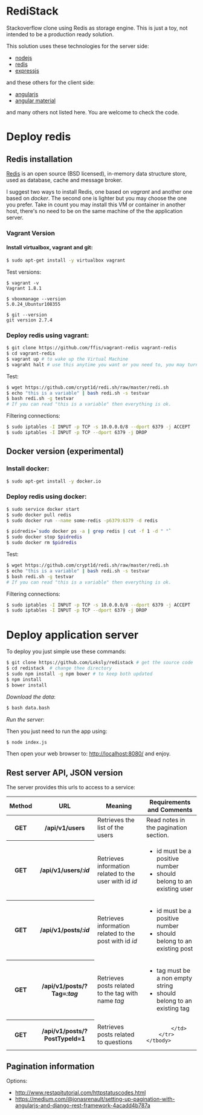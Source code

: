 # RediStack

Stackoverflow clone using Redis as storage engine.
This is just a toy, not intended to be a production ready solution.

This solution uses these technologies for the server side:
* [nodejs](https://nodejs.org/en/)
* [redis](https://redis.io/)
* [expressjs](https://expressjs.com/)

and these others for the client side:
* [angularjs](https://angularjs.org/)
* [angular material](https://material.angularjs.org/latest/)

and many others not listed here. You are welcome to check the code.


# Deploy redis
 
## <a name="redis"></a> Redis installation


[Redis](http://redis.io/) is an open source (BSD licensed), in-memory data structure store, used as database, cache and message broker.

I suggest two ways to install Redis, one based on *vagrant* and another one based on *docker*. The second one is lighter but you may choose
the one you prefer. Take in count you may install this VM or container in another host, there's no need to be on the same machine of the
the application server.


### <a name="redisvagrant"></a> Vagrant Version


#### Install virtualbox, vagrant and git:
```bash
$ sudo apt-get install -y virtualbox vagrant
```

Test versions:

```bash:
$ vagrant -v
Vagrant 1.8.1

$ vboxmanage --version
5.0.24_Ubuntur108355

$ git --version
git version 2.7.4 
```

### Deploy redis using vagrant:
```bash
$ git clone https://github.com/ffis/vagrant-redis vagrant-redis
$ cd vagrant-redis
$ vagrant up # to wake up the Virtual Machine
$ vagraht halt # use this anytime you want or you need to, you may turn it off

```

Test:
```bash
$ wget https://github.com/crypt1d/redi.sh/raw/master/redi.sh
$ echo "this is a variable" | bash redi.sh -s testvar
$ bash redi.sh -g testvar
# If you can read "this is a variable" then everything is ok.
```

Filtering connections:
```bash
$ sudo iptables -I INPUT -p TCP -s 10.0.0.0/8 --dport 6379 -j ACCEPT
$ sudo iptables -I INPUT -p TCP --dport 6379 -j DROP
```


## <a name="redisdocker"></a> Docker version (experimental)

### Install docker:
```bash
$ sudo apt-get install -y docker.io 
```


### Deploy redis using docker:

```bash
$ sudo service docker start
$ sudo docker pull redis
$ sudo docker run --name some-redis -p6379:6379 -d redis

$ pidredis=`sudo docker ps -a | grep redis | cut -f 1 -d " "`
$ sudo docker stop $pidredis 
$ sudo docker rm $pidredis 
```

Test:
```bash
$ wget https://github.com/crypt1d/redi.sh/raw/master/redi.sh
$ echo "this is a variable" | bash redi.sh -s testvar
$ bash redi.sh -g testvar
# If you can read "this is a variable" then everything is ok.
```

Filtering connections:
```bash
$ sudo iptables -I INPUT -p TCP -s 10.0.0.0/8 --dport 6379 -j ACCEPT
$ sudo iptables -I INPUT -p TCP --dport 6379 -j DROP
```


# Deploy application server

To deploy you just simple use these commands:

```bash
$ git clone https://github.com/Loksly/redistack # get the source code
$ cd redistack	# change thee directory
$ sudo npm install -g npm bower # to keep both updated
$ npm install
$ bower install
```

*Download the data*:

```bash
$ bash data.bash
```

*Run the server*:

Then you just need to run the app using:

```bash
$ node index.js
```

Then open your web browser to: [http://localhost:8080/](http://localhost:8080/) and enjoy.

## Rest server API, JSON version

The server provides this urls to access to a service:

<table>
	<thead>
		<tr>
			<th scope="col">Method</th>
			<th scope="col">URL</th>
			<th scope="col">Meaning</th>
			<th scope="col">Requirements and Comments</th>
		</tr>
	</thead>
	<tbody>
		<tr>
			<th scope="row">GET</i></th>
			<th scope="row">/api/v1/users</th>
			<td>Retrieves the list of the users</td>
			<td>Read notes in the pagination section.</td>
		</tr>
		<tr>
			<th scope="row">GET</i></th>
			<th scope="row">/api/v1/users/<i>:id</i></th>
			<td>Retrieves information related to the user with id <i>id</i></td>
			<td>
				<ul>
					<li>id must be a positive number</li>
					<li>should belong to an existing user</li>
				</ul>
			</td>
		</tr>
		<tr>
			<th scope="row">GET</i></th>
			<th scope="row">/api/v1/posts/<i>:id</i></th>
			<td>Retrieves information related to the post with id <i>id</i></td>
			<td>
				<ul>
					<li>id must be a positive number</li>
					<li>should belong to an existing post</li>
				</ul>
			</td>
		</tr>
		<tr>
			<th scope="row">GET</i></th>
			<th scope="row">/api/v1/posts/?Tag=<i>:tag</i></th>
			<td>Retrieves posts related to the tag with name <i>tag</i></td>
			<td>
				<ul>
					<li>tag must be a non empty string</li>
					<li>should belong to an existing tag</li>
				</ul>
			</td>
		</tr>
		<tr>
			<th scope="row">GET</i></th>
			<th scope="row">/api/v1/posts/?PostTypeId=1</th>
			<td>Retrieves posts related to questions</td>
			<td>

			</td>
		</tr>
	</tbody>
</table>


## Pagination information

Options:

* http://www.restapitutorial.com/httpstatuscodes.html
* https://medium.com/@jonasrenault/setting-up-pagination-with-angularjs-and-django-rest-framework-4acadd4b787a

